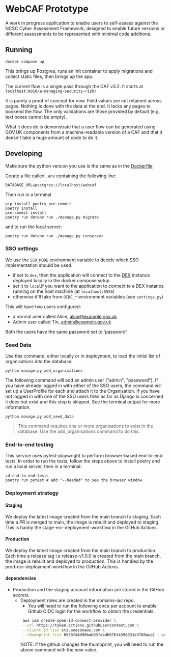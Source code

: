 # WebCAF Prototype

A work in progress application to enable users to self-assess against the NCSC Cyber Assessment Framework, designed to enable future versions or different assessments to be represented with minimal code additions.

## Running

```
docker compose up
```

This brings up Postgres, runs an init container to apply migrations and collect static files, then brings up the app.

The current flow is a single pass through the CAF v3.2. It starts at `localhost:8010/a-managing-security-risk/`

It is purely a proof of concept for now. Field values are not retained across pages. Nothing is done with the data at the end. It lacks any pages to bookend the flow. The only validations are those provided by default (e.g. text boxes cannot be empty).

What it does do is demonstrate that a user flow can be generated using GOV.UK components from a machine-readable version of a CAF and that it doesn't take a huge amount of code to do it.

## Developing

Make sure the python version you use is the same as in the [Dockerfile](Dockerfile)

Create a file called `.env` containing the following line:

```
DATABASE_URL=postgres://localhost/webcaf
```

Then run in a terminal

``` shell
pip install poetry pre-commit
poetry install
pre-commit install
poetry run dotenv run ./manage.py migrate
```

and to run the local server:

``` shell
poetry run dotenv run ./manage.py runserver
```

### SSO settings
We use the `SSO_MODE` environment variable to decide which SSO implementation should be used.
- if set to `dex`, then the application will connect to the [DEX](https://dexidp.io/) instance deployed locally in the docker compose setup.
- set it to `local`if you want to the application to connect to a DEX instance running on the host machine (at `localhost:5556`)
- otherwise it'll take from `OIDC_*` environment variables (see `settings.py`)

This will have two users configured:
 - a normal user called Alice, alice@example.gov.uk
 - Admin user called Tin, admin@example.gov.uk

Both the users have the same password set to 'password'

### Seed Data

Use this command, either locally or in deployment, to load the initial list of organisations into the database:

```
python manage.py add_organisations
```


The following command will add an admin user ("admin", "password"). If you have already logged in with either of the SSO users, the command will set up a UserProfile for each and attach it to the Organisation. If you have not logged in with one of the SSO users then as far as Django is concerned it does not exist and this step is skipped. See the terminal output for more information.

```
python manage.py add_seed_data
```

> This command requires one or more organisations to exist in the database. Use the add_organisations command to do this.

### End-to-end testing

This service uses pytest-playwright to perform browser-based end-to-end tests. In order to run the tests,
follow the steps above to install poetry and run a local server, then in a terminal:

``` shell
cd end-to-end-tests
poetry run pytest # add "--headed" to see the browser window
```

### Deployment strategy

#### Staging
We deploy the latest image created from the main branch to staging. Each time a PR is merged to main,
the image is rebuilt and deployed to staging. This is hanby the stage-ecr-deployment-workflow in the GitHub Actions.

#### Production
We deploy the latest image created from the main branch to production. Each time a release tag i.e release-v1.0.0 is created from
the main branch.
the image is rebuilt and deployed to production. This is handled by the prod-ecr-deployment-workflow in the GitHub Actions.

#### dependencies
 - Production and the staging account information are stored in the GitHub secrets.
   - Deployment roles are created in the domains-iac repo.
     - You will need to run the following once per account to enable Github OIDC login for the workflow to obtain the credentials.
     ```bash
      aws iam create-open-id-connect-provider \
      --url https://token.actions.githubusercontent.com \
      --client-id-list sts.amazonaws.com \
      --thumbprint-list 6938fd4d98bab03faadb97b34396831e3780aea1 --profile <profile>
      ```
     NOTE: if the github changes the thumbprint, you will need to run the above command with the new value.
